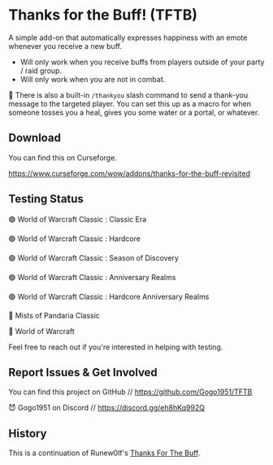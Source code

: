 # Thanks for the Buff! (TFTB)

A simple add-on that automatically expresses happiness with an emote whenever you receive a new buff.

* Will only work when you receive buffs from players outside of your party / raid group.
* Will only work when you are not in combat.

🎁 There is also a built-in `/thankyou` slash command to send a thank-you message to the targeted player. You can set this up as a macro for when someone tosses you a heal, gives you some water or a portal, or whatever.

## Download

You can find this on Curseforge.

https://www.curseforge.com/wow/addons/thanks-for-the-buff-revisited

## Testing Status

🟢 World of Warcraft Classic : Classic Era

🟢 World of Warcraft Classic : Hardcore

🟢 World of Warcraft Classic : Season of Discovery

🟢 World of Warcraft Classic : Anniversary Realms

🟢 World of Warcraft Classic : Hardcore Anniversary Realms

🔴 Mists of Pandaria Classic

🔴 World of Warcraft

Feel free to reach out if you're interested in helping with testing. 

## Report Issues & Get Involved

You can find this project on GitHub // https://github.com/Gogo1951/TFTB

😈 Gogo1951 on Discord // https://discord.gg/eh8hKq992Q

## History

This is a continuation of Runew0lf's [Thanks For The Buff](https://www.curseforge.com/wow/addons/thanks-for-the-buff).
